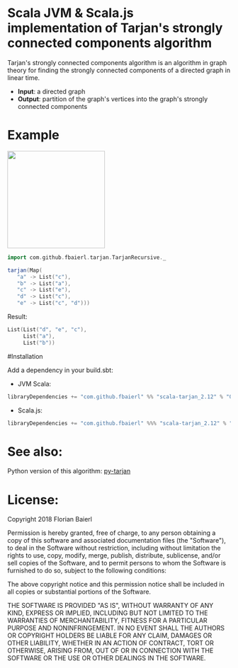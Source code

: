 # Scala JVM & Scala.js implementation of Tarjan's strongly connected components algorithm

Tarjan's strongly connected components algorithm is an algorithm in graph theory for finding the strongly connected components of a directed graph in linear time.

- **Input**: a directed graph
- **Output**: partition of the graph's vertices into the graph's strongly connected components

# Example

<img src="https://raw.githubusercontent.com/fbaierl/scala-tarjan/master/example_diagram.png" width="220">

```scala
import com.github.fbaierl.tarjan.TarjanRecursive._

tarjan(Map(
   "a" -> List("c"),
   "b" -> List("a"),
   "c" -> List("e"),
   "d" -> List("c"),
   "e" -> List("c", "d")))
```
Result:
```scala
List(List("d", "e", "c"),
     List("a"), 
     List("b"))
```

#Installation

Add a dependency in your build.sbt:


- JVM Scala:

```scala
libraryDependencies += "com.github.fbaierl" %% "scala-tarjan_2.12" % "0.1.1"
```

- Scala.js:

```scala
libraryDependencies += "com.github.fbaierl" %%% "scala-tarjan_2.12" % "0.1.1"
```


# See also:
Python version of this algorithm: [py-tarjan](https://github.com/bwesterb/py-tarjan)


# License:

Copyright 2018 Florian Baierl

Permission is hereby granted, free of charge, to any person obtaining a copy of this software and associated documentation files (the "Software"), to deal in the Software without restriction, including without limitation the rights to use, copy, modify, merge, publish, distribute, sublicense, and/or sell copies of the Software, and to permit persons to whom the Software is furnished to do so, subject to the following conditions:

The above copyright notice and this permission notice shall be included in all copies or substantial portions of the Software.

THE SOFTWARE IS PROVIDED "AS IS", WITHOUT WARRANTY OF ANY KIND, EXPRESS OR IMPLIED, INCLUDING BUT NOT LIMITED TO THE WARRANTIES OF MERCHANTABILITY, FITNESS FOR A PARTICULAR PURPOSE AND NONINFRINGEMENT. IN NO EVENT SHALL THE AUTHORS OR COPYRIGHT HOLDERS BE LIABLE FOR ANY CLAIM, DAMAGES OR OTHER LIABILITY, WHETHER IN AN ACTION OF CONTRACT, TORT OR OTHERWISE, ARISING FROM, OUT OF OR IN CONNECTION WITH THE SOFTWARE OR THE USE OR OTHER DEALINGS IN THE SOFTWARE.

